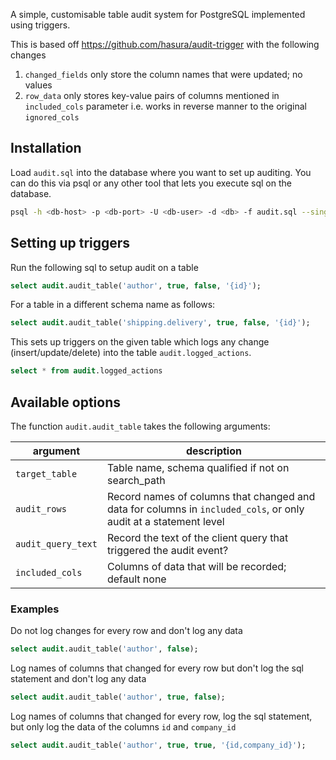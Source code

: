 A simple, customisable table audit system for PostgreSQL implemented using triggers.

This is based off https://github.com/hasura/audit-trigger with the following changes

1. `changed_fields` only store the column names that were updated; no values
2. `row_data` only stores key-value pairs of columns mentioned in `included_cols` parameter i.e. works in reverse manner to the original `ignored_cols`

## Installation

Load `audit.sql` into the database where you want to set up auditing. You can do this via psql or any other tool that lets you execute sql on the database.

```bash
psql -h <db-host> -p <db-port> -U <db-user> -d <db> -f audit.sql --single-transaction
```

## Setting up triggers

Run the following sql to setup audit on a table

```sql
select audit.audit_table('author', true, false, '{id}');
```

For a table in a different schema name as follows:

```sql
select audit.audit_table('shipping.delivery', true, false, '{id}');
```

This sets up triggers on the given table which logs any change (insert/update/delete) into the table `audit.logged_actions`.

```sql
select * from audit.logged_actions
```

## Available options

The function `audit.audit_table` takes the following arguments:

| argument | description |
| --- | --- |
| `target_table`     | Table name, schema qualified if not on search_path |
| `audit_rows`       | Record names of columns that changed and data for columns in `included_cols`, or only audit at a statement level |
| `audit_query_text` | Record the text of the client query that triggered the audit event? |
| `included_cols`    | Columns of data that will be recorded; default none |

### Examples

Do not log changes for every row and don't log any data

```sql
select audit.audit_table('author', false);
```

Log names of columns that changed for every row but don't log the sql statement and don't log any data

```sql
select audit.audit_table('author', true, false);
```

Log names of columns that changed for every row, log the sql statement, but only log the data of the columns `id` and `company_id`

```sql
select audit.audit_table('author', true, true, '{id,company_id}');
```
